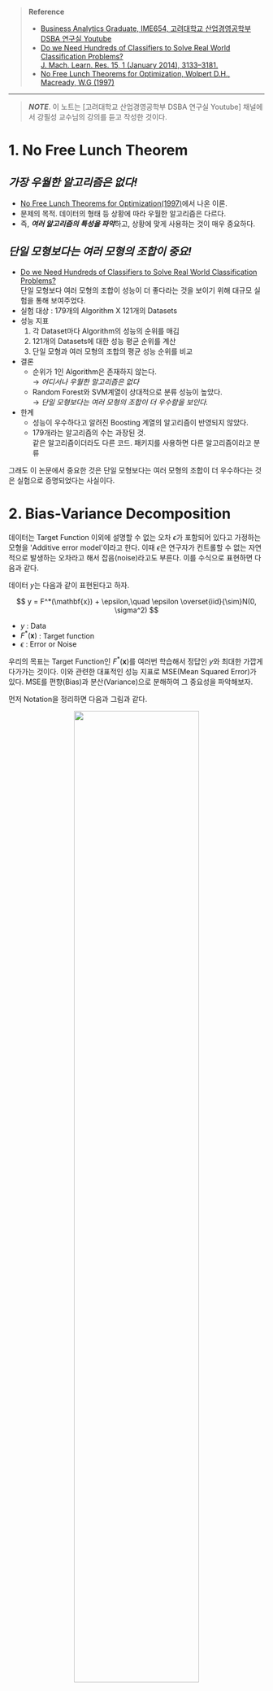> **Reference**<br>
> * [Business Analytics Graduate, IME654, 고려대학교 산업경영공학부 DSBA 연구실 Youtube](https://youtube.com/playlist?list=PLetSlH8YjIfWMdw9AuLR5ybkVvGcoG2EW)
> * [Do we Need Hundreds of Classifiers to Solve Real World Classification Problems? <br> J. Mach. Learn. Res. 15, 1 (January 2014), 3133–3181.](https://dl.acm.org/doi/10.5555/2627435.2697065)
> * [No Free Lunch Theorems for Optimization, Wolpert D.H., Macready, W.G (1997)](https://ieeexplore.ieee.org/document/585893)
---

> ***NOTE***. 이 노트는 [고려대학교 산업경영공학부 DSBA 연구실 Youtube] 채널에서 강필성 교수님의 강의를 듣고 작성한 것이다.

# **1. No Free Lunch Theorem**
##  ***가장 우월한 알고리즘은 없다!*** 
* [No Free Lunch Theorems for Optimization(1997)](https://ieeexplore.ieee.org/document/585893)에서 나온 이론.
* 문제의 목적. 데이터의 형태 등 상황에 따라 우월한 알고리즘은 다르다.
* 즉, ***여러 알고리즘의 특성을 파악***하고, 상황에 맞게 사용하는 것이 매우 중요하다. 

## ***단일 모형보다는 여러 모형의 조합이 중요!***
* [Do we Need Hundreds of Classifiers to Solve Real World Classification Problems?](https://dl.acm.org/doi/10.5555/2627435.2697065)<br>
단일 모형보다 여러 모형의 조합이 성능이 더 좋다라는 것을 보이기 위해 대규모 실험을 통해 보여주었다. 
* 실험 대상 : 179개의 Algorithm X 121개의 Datasets
* 성능 지표  
    1. 각 Dataset마다 Algorithm의 성능의 순위를 매김
    2. 121개의 Datasets에 대한 성능 평균 순위를 계산
    3. 단일 모형과 여러 모형의 조합의 평균 성능 순위를 비교
* 결론
    * 순위가 1인 Algorithm은 존재하지 않는다. <br>
    $\rightarrow$ _어디서나 우월한 알고리즘은 없다_
    * Random Forest와 SVM계열이 상대적으로 분류 성능이 높았다. <br>
    $\rightarrow$ _단일 모형보다는 여러 모형의 조합이 더 우수함을 보인다._
* 한계 
    * 성능이 우수하다고 알려진 Boosting 계열의 알고리즘이 반영되지 않았다. 
    * 179개라는 알고리즘의 수는 과장된 것. <br>
    같은 알고리즘이더라도 다른 코드. 패키지를 사용하면 다른 알고리즘이라고 분류

그래도 이 논문에서 중요한 것은 단일 모형보다는 여러 모형의 조합이 더 우수하다는 것은 실험으로 증명되었다는 사실이다.

# **2. Bias-Variance Decomposition**

데이터는 Target Function 이외에 설명할 수 없는 오차 $\epsilon$가 포함되어 있다고 가정하는 모형을 'Additive error model'이라고 한다. 이때 $\epsilon$은 연구자가 컨트롤할 수 없는 자연적으로 발생하는 오차라고 해서 잡음(noise)라고도 부른다. 이를 수식으로 표현하면 다음과 같다.

데이터 $y$는 다음과 같이 표현된다고 하자. 

$$
    y = F^*(\mathbf{x}) + \epsilon,\quad \epsilon \overset{iid}{\sim}N(0, \sigma^2)
$$

* $y$ : Data
* $F^*(\mathbf{x})$ : Target function
* $\epsilon$ : Error or Noise


우리의 목표는 Target Function인 $F^*(\mathbf{x})$를 여러번 학습해서 정답인 $y$와 최대한 가깝게 다가가는 것이다. 이와 관련한 대표적인 성능 지표로 MSE(Mean Squared Error)가 있다. MSE를 편향(Bias)과 분산(Variance)으로 분해하여 그 중요성을 파악해보자.

먼저 Notation을 정리하면 다음과 그림과 같다. 

<div align='center'>
<img src="../images/ensemble01.png" width="70%">
</div>


그리고 어떤 관측값 $\mathbf{x}_0$에 대한 MSE는 다음과 같이 예측값 $\hat{F}(\mathbf{x})$에 대한 편향의 제곱과 분산으로 분해할 수 있다. 

$\mathrm{E}(\epsilon)=0, \mathrm{E}(\epsilon^2)=\sigma^2$이므로 


```math
\begin{aligned}
    MSE(\mathbf{x}_0)
    &= \mathrm{E}\left[(y-\hat{F}(\mathbf{x}))^2\mid \mathbf{x}=\mathbf{x}_0 \right] \\ 
    &= \mathrm{E}\left[\left(F^*(\mathbf{x}_0)+\epsilon - \hat{F}(\mathbf{x}_0)\right)^2\right] \\ 
    &= \mathrm{E}\left[\left(F^*(\mathbf{x}_0) - \hat{F}(\mathbf{x}_0)\right)^2\right] + \sigma^2
\end{aligned}
```

$\mathrm{E}\left[F^*(\mathbf{x}_0) - \bar{F}(\mathbf{x}_0)\right]=0$ 이므로

```math
\begin{aligned}
    MSE(\mathbf{x}_0)
    &= \mathrm{E}\left[\left(F^*(\mathbf{x}_0) - \bar{F}(\mathbf{x}_0) + \bar{F}(\mathbf{x}_0) -\hat{F}(\mathbf{x}_0)\right)^2\right] + \sigma^2 \\    
    &= \mathrm{E}\left[\Big(F^*(\mathbf{x}_0) - \bar{F}(\mathbf{x}_0)\Big)^2\right] + 
    \mathrm{E}\left[\left(\bar{F}(\mathbf{x}_0) -\hat{F}(\mathbf{x}_0)\right)^2\right] + \sigma^2
\end{aligned}
```

$F^*(\mathbf{x}_0) - \bar{F}(\mathbf{x}_0)$는 상수이므로

```math
\begin{aligned}
    MSE(\mathbf{x}_0)
    &= \Big(F^*(\mathbf{x}_0) - \bar{F}(\mathbf{x}_0)\Big)^2 + 
    \mathrm{E}\left[\left(\bar{F}(\mathbf{x}_0) -\hat{F}(\mathbf{x}_0)\right)^2\right] + \sigma^2 \\     
    &= Bias^2\left(\hat{F}(\mathbf{x_0})\right) + Var\left(\hat{F}(\mathbf{x_0})\right) + \sigma^2
\end{aligned}
```

* $Bias^2\left(\hat{F}(\mathbf{x_0})\right)$ : 예측값의 평균 $\bar{F}(\mathbf{x})$ 이 Target Function인 $F^*(\mathbf{x})$와 얼마나 떨어져 있는가?
    * 즉, 예측값들의 평균이 정답을 잘 맞추는 편인가?
    * 편향의 제곱이 작다 $\rightarrow$ 정답을 맞출 가능성이 ***작다***.<br>
    편향의 제곱이 크다 $\rightarrow$ 정답을 맞출 가능성이 ***높다***.
* $Var\left(\hat{F}(\mathbf{x_0})\right)$ : 예측값 $\hat{F}(\mathbf{x})$들이 평균 $\bar{F}(\mathbf{x})$을 중심으로 어떻게 분포되어 있는가?
    * 즉, 예측값들이 모두 정답을 잘 맞추는 편인가?
    * 분산이 작다 $\rightarrow$ 대부분의 예측값들이 정답에 가깝다. <br>
    분산이 크다 $\rightarrow$ 몇몇의 예측값들은 정답과 멀다.
* ★★★ 편향의 제곱($Bias^2$)과 분산($Var$)은 trade-off 관계이다.
    * 가장 이상적인 결과만 나오면 좋겠지만, 대부분의 학습결과는 파란색 과녁의 경우가 많다. 아래의 그림은 가장 가운데가 정답이라고 했을 때의 예측값을 빨간색 점으로 표현한 것이다.
    * Complexity Low
        * 예측값들의 분산은 작으나 실제 값과의 차이는 큰 경우이다. 
        * 단순한 모형에서 많이 보이며, 과소적합(Underfit)이라고 하는데 학습데이터를 늘려 문제를 해결할 수 있다. 
        * Logistirc regression, LDA, KNN(large k) 등이 있다.
    * Complexity High
        * 실제 값을 가깝게 맞추지만 분산이 큰 경우이다. 
        * 복잡한 모형에서 많이 보이며, 과대적합(Overfit)이라고 하는데 검증데이터를 도입하여 문제를 해결할 수 있다. 
        * 학습에 있어서 가장 중요하게 고려해야하는 문제이다.
        * Decision Tree, NN, SVM, KNN(small k) 등이 있다.

    **따라서 우리는 편향의 제곱과 분산을 모두 최소화할 수 있는 지점을 찾을 수 있어야 한다.**

<div align='center'>
<img src="../images/ensemble02.png" width="60%">
</div>


# **3. Ensemble이란?**

앞서 머신러닝에 대한 다양한 모델들에 대해 배웠었다. Ensemble의 Main Idea는 한 Dataset에 대해 다양한 모델들을 여러 번 사용해서 합치면 더 좋은 결과가 나오지 않을까?에서 시작한다. 

* 집단지성, 대수의 법칙과 관련이 있다. 
    * 집단지성(Collective Intelligence)? <br>
    다수의 개체들이 서로 협력 혹은 경쟁을 통하여 얻게 되는 결과이자 집단적 능력을 말한다.(참고. 위키백과)
    * 대수의 법칙(Law of Large Number)? <br>
    모집단에서 무작위로 뽑은 표본의 평균이 전체 모집단의 평균과 가까울 가능성이 높다는 통계와 확률 분야의 기본 개념(참고. 위키백과)


<div align='center'>
<img src="../images/ensemble03.png" width="60%">
</div>

* Ensemble의 핵심 가치
    1. 얼마나 다양한 모델을 사용할 것인가? **<u>Diversity (다양성)</u>**
    2. 결과들을 어떻게 잘 합칠 것인가?

* Ensemble의 종류

    <table align='center'>
    <tr> <th></th><th style="text-align:center">Bagging</th> <th style="text-align:center">Boosting</th> </tr>
    <tr> <td><b>Diversity</b></td>
        <td>Implicit<br>
        각 Learner에 Dataset을 다르게 주면 결과도 달라질 것이다.</th> 
        <td>Explicit<br>
        측정 지표를 통해 이전 모델과 다른 모델이 만들어지도록 유도한다.</td> </tr>
    <tr> <td><b>처리방식</b></td>
        <td>Independent<br>병렬처리 가능</td> 
        <td>Sequential<br>순차적 처리 가능</td> </tr>
    <tr> <td><b>Model</b></td>
        <td>Bootstrap Aggregating</td> 
        <td>AdaBoost, Gradient Boost, XGBoost, LightBGM, CatBoost, ...</td></tr>
    </table>

# **4. Ensemble의 우수성**

단일 모형일 때와 Ensemble 모형일 때의 성능을 수식으로 알아보자. 각 Model 또는 Learner의 모형은 다음과 같이 표현된다.

```math
    y_m(\mathbf{x}) = f(\mathbf{x}) + \epsilon_m(\mathbf{x}),\quad m=1,2,\cdots,M
```

* **Single Model**
    * $m$번째 Model의 오차제곱의 평균 : 
    
    ```math
        \mathrm{E}\left[\epsilon_m(\mathbf{x})^2\right] 
        = \mathrm{E}\left[\left(y_m(\mathbf{x})-f(\mathbf{x})\right)^2\right]
    ```
    
    * $M$개의 Model에 대한 오차제곱의 평균
    
    ```math
        \begin{aligned}
        E_{Avg}
        = \dfrac{1}{M}\sum_{m=1}^M \mathrm{E}\left[\epsilon_m(\mathbf{x})^2\right] 
        \end{aligned}
    ```

* **Ensemble**
    * 가정 1. 각 Learner의 오차 평균은 0이다. $\quad\mathrm{E}\left[\epsilon_m(\mathbf{x})\right]=0$
    * 가정 2. Learner의 오차들은 서로 독립이다. $\quad\mathrm{E}[\epsilon_m(\mathbf{x})\epsilon_l(\mathbf{x})]=0\;(m\neq l)$
    * Ensemble Estimator

    ```math
        \dfrac{1}{M}\sum_{m=1}^M y_m(\mathbf{x})
    ```

    * 오차제곱의 평균

    ```math
        \begin{aligned}
        E_{Emsemble} 
        &= \mathrm{E}\left[\left(\dfrac{1}{M}\sum_{m=1}^M y_m(\mathbf{x})-f(\mathbf{x})\right)^2\right]\\
        &= \mathrm{E}\left[\left(\dfrac{1}{M}\sum_{m=1}^M \left(y_m(\mathbf{x})-f(\mathbf{x})\right)\right)^2\right]\\
        &= \mathrm{E}\left[\left(\dfrac{1}{M}\sum_{m=1}^M \epsilon_m(\mathbf{x})\right)^2\right]\\
        &= \dfrac{1}{M}E_{Avg}
        \end{aligned}
    ```
      
* 만약 가정 1, 2가 성립하지 않는다면?

    > **코시-슈바르츠 부등식(Cauchy-Shwarz inequality)**
    > $$ (a^2+b^2)(x^2+y^2) \geq (ax+by)^2$$

```math
    \begin{aligned}
        M\cdot \sum_{m=1}^M \epsilon_m(\mathbf{x})^2
        &=(1^2+1^2+\cdots+1^2)(\epsilon_1(\mathbf{x})^2+\epsilon_2(\mathbf{x})^2+\cdots+\epsilon_M(\mathbf{x})^2)\\
        &\geq \left(\epsilon_1(\mathbf{x})+\epsilon_2(\mathbf{x})+\cdots+\epsilon_M(\mathbf{x})\right)^2
        =\left(\sum_{m=1}^M \epsilon_m(\mathbf{x})\right)^2
    \end{aligned}
```

정리하면

```math
    \begin{aligned}
    M\cdot \sum_{m=1}^M \epsilon_m(\mathbf{x})^2
    &\geq \left(\sum_{m=1}^M \epsilon_m(\mathbf{x})\right)^2\\
    \dfrac{1}{M}\sum_{m=1}^M \epsilon_m(\mathbf{x})^2
    &\geq \left(\dfrac{1}{M}\sum_{m=1}^M \epsilon_m(\mathbf{x})\right)^2 \\
    \end{aligned}
```

```math
    \therefore \mathrm{E}_{Avg} \geq \mathrm{E}_{Ensemble}
```

오차제곱의 평균은 작을수록 성능이 좋다. <br>
따라서 가정이 성립하지 않더라도 단일 모형보다 여러 모형의 조합이 우수함을 증명할 수 있다. 


